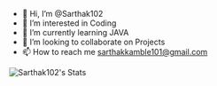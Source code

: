 - 👋 Hi, I’m @Sarthak102
- 👀 I’m interested in Coding
- 🌱 I’m currently learning JAVA
- 💞️ I’m looking to collaborate on Projects
- 📫 How to reach me sarthakkamble101@gmail.com

![Sarthak102's Stats](https://github-readme-stats.vercel.app/api?username=Sarthak102&theme=highcontrast&show_icons=true&hide_border=true&count_private=false)
<!---
Sarthak102/Sarthak102 is a ✨ special ✨ repository because its `README.md` (this file) appears on your GitHub profile.
You can click the Preview link to take a look at your changes.
--->
